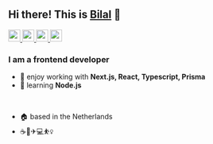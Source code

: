 ## Hi there! This is [Bilal](https://bilalakcan.netlify.app/) 👋
<a href="https://www.instagram.com/bllakcn/" target="_blank" rel="noreferrer">
  <img src="https://github.com/gauravghongde/social-icons/blob/master/PNG/White/Instagram_white.png" width="24">
</a><a href="https://twitter.com/bllakcn" target="_blank" rel="noreferrer">
  <img src="https://github.com/gauravghongde/social-icons/blob/master/PNG/White/Twitter_white.png" width="24">
</a><a href="https://www.linkedin.com/in/ahmet-bilal-akcan-648259133/" target="_blank" rel="noreferrer">
  <img src="https://github.com/gauravghongde/social-icons/blob/master/PNG/White/LinkedIN_white.png" width="24">
</a><a href="mailto:bllakcn35@gmail.com" target="_blank" rel="noreferrer">
  <img src="https://github.com/gauravghongde/social-icons/blob/master/PNG/White/Gmail_white.png" width="24">
</a>


### I am a __frontend developer__

- 🔭 enjoy working with __Next.js, React, Typescript, Prisma__
- 🌱 learning __Node.js__
<!-- - 👀 looking for collaboration for an idea -->

<br/>

- 🏠 based in the Netherlands
- ☕🥯✈💻⛹️‍♀️
